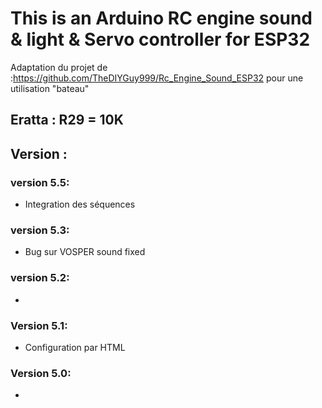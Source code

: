 # This is an Arduino RC engine sound & light & Servo controller for ESP32
Adaptation du projet de :https://github.com/TheDIYGuy999/Rc_Engine_Sound_ESP32
pour une utilisation "bateau" 

## Eratta : R29 = 10K 

## Version :

### version 5.5:
- Integration des séquences 
### version 5.3:
- Bug sur VOSPER sound fixed 
### version 5.2:
- 
### Version 5.1:
- Configuration par HTML
### Version 5.0:
- 


